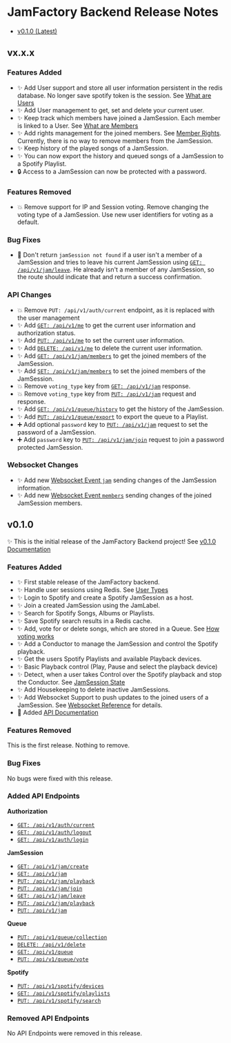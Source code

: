 # JamFactory Backend Release Notes

* [v0.1.0 (Latest)](#v010)

## vx.x.x

### Features Added

* :sparkles: Add User support and store all user information persistent in the redis database. No longer save spotify token is the session.
  See [What are Users](./docs/documentation.md#what-is-a-user)
* :sparkles: Add User management to get, set and delete your current user.
* :sparkles: Keep track which members have joined a JamSession. Each member is linked to a User.
  See [What are Members](./docs/documentation.md#what-is-a-member)
* :sparkles: Add rights management for the joined members. See [Member Rights](./docs/documentation.md#member-rights). Currently, there is no way to remove members from the JamSession.
* :sparkles: Keep history of the played songs of a JamSession.
* :sparkles: You can now export the history and queued songs of a JamSession to a Spotify Playlist.
* :lock: Access to a JamSession can now be protected with a password.

### Features Removed

* :boom: Remove support for IP and Session voting. Remove changing the voting type of a JamSession. Use new user
  identifiers for voting as a default.

### Bug Fixes

* :bug: Don't return ``jamSession not found`` if a user isn't a member of a JamSession and tries to leave his current
  JamSession
  using [``GET: /api/v1/jam/leave``](./docs/documentation.md#5-leave-the-jamsession-currently-joined-by-the-user). He
  already isn't a member of any JamSession, so the route should indicate that and return a success confirmation.

### API Changes

* :boom: Remove ``PUT: /api/v1/auth/current`` endpoint, as it is replaced with the user management
* :sparkles: Add [``GET: /api/v1/me``](./docs/documentation.md#1-get-the-current-user-information) to get the current user information and authorization status.
* :sparkles: Add [``PUT: /api/v1/me``](./docs/documentation.md#2-set-the-current-user-information) to set the current user information.
* :sparkles: Add [``DELETE: /api/v1/me``](./docs/documentation.md#3-delete-the-current-user-information) to delete the current user information.
* :sparkles: Add [``GET: /api/v1/jam/members``](./docs/documentation.md#8-get-the-members-of-the-jamsession-joined-by-the-user) to get the joined members of the JamSession.
* :sparkles: Add [``SET: /api/v1/jam/members``](./docs/documentation.md#9-set-the-members-of-the-jamsession-joined-by-the-user) to set the joined members of the JamSession.
* :boom: Remove ``voting_type`` key from [``GET: /api/v1/jam``](./docs/documentation.md#2-get-the-information-of-the-jamsession-joined-by-the-user)
  response.
* :boom: Remove ``voting_type`` key from [``PUT: /api/v1/jam``](./docs/documentation.md#2-get-the-information-of-the-jamsession-joined-by-the-user)
  request and response.
* :sparkles: Add [``GET: /api/v1/queue/history``](./docs/documentation.md#5-get-the-played-song-history-of-the-jamsession-joined-by-the-user) to get the history of the JamSession.
* :sparkles: Add [``PUT: /api/v1/queue/export``](./docs/documentation.md#6-export-the-queue-to-a-playlist) to export the queue to a Playlist.
* :heavy_plus_sign: Add optional ``password`` key to [``PUT: /api/v1/jam``](./docs/documentation.md#7-set-the-information-of-the-jamsession-joined-by-the-user) request to set the password of a JamSession. 
* :heavy_plus_sign: Add ``password`` key to [``PUT: /api/v1/jam/join``](./docs/documentation.md#4-join-an-existing-jamsession) request to join a password protected JamSession. 


### Websocket Changes

* :sparkles: Add new [Websocket Event ``jam``](./docs/documentation.md#event-jam) sending changes of the JamSession information.
* :sparkles: Add new [Websocket Event ``members``](./docs/documentation.md#event-members) sending changes of the joined JamSession members.

## v0.1.0

:sparkles: This is the initial release of the JamFactory Backend project!
See [v0.1.0 Documentation](./docs/documentation.md)

### Features Added

* :sparkles: First stable release of the JamFactory backend.
* :sparkles: Handle user sessions using Redis. See [User Types](./docs/documentation.md#user-types)
* :sparkles: Login to Spotify and create a Spotify JamSession as a host.
* :sparkles: Join a created JamSession using the JamLabel.
* :sparkles: Search for Spotify Songs, Albums or Playlists.
* :sparkles: Save Spotify search results in a Redis cache.
* :sparkles: Add, vote for or delete songs, which are stored in a Queue.
  See [How voting works](./docs/documentation.md#how-voting-works)
* :sparkles: Add a Conductor to manage the JamSession and control the Spotify playback.
* :sparkles: Get the users Spotify Playlists and available Playback devices.
* :sparkles: Basic Playback control (Play, Pause and select the playback device)
* :sparkles: Detect, when a user takes Control over the Spotify playback and stop the Conductor.
  See [JamSession State](./docs/documentation.md#jamsession-state)
* :sparkles: Add Housekeeping to delete inactive JamSessions.
* :sparkles: Add Websocket Support to push updates to the joined users of a JamSession.
  See [Websocket Reference](./docs/documentation.md#socket-reference) for details.
* :memo: Added [API Documentation](./docs/documentation.md#api-reference)

### Features Removed

This is the first release. Nothing to remove.

### Bug Fixes

No bugs were fixed with this release.

### Added API Endpoints

**Authorization**

* [``GET: /api/v1/auth/current``](./docs/documentation.md#1-get-the-users-authorization-status)
* [``GET: /api/v1/auth/logout``](./docs/documentation.md#2-user-logout)
* [``GET: /api/v1/auth/login``](./docs/documentation.md#3-start-spotify-authorization-flow-for-user)

**JamSession**

* [``GET: /api/v1/jam/create``](./docs/documentation.md#1-create-a-new-jamsession)
* [``GET: /api/v1/jam``](./docs/documentation.md#2-get-the-information-of-the-jamsession-joined-by-the-user)
* [``PUT: /api/v1/jam/playback``](./docs/documentation.md#3-get-the-playback-of-the-jamsession-joined-by-the-user)
* [``PUT: /api/v1/jam/join``](./docs/documentation.md#4-join-an-existing-jamsession)
* [``GET: /api/v1/jam/leave``](./docs/documentation.md#5-leave-the-jamsession-currently-joined-by-the-user)
* [``PUT: /api/v1/jam/playback``](./docs/documentation.md#6-set-playback-of-the-jamsession-joined-by-the-user)
* [``PUT: /api/v1/jam``](./docs/documentation.md#7-set-the-information-of-the-jamsession-joined-by-the-user)

**Queue**

* [``PUT: /api/v1/queue/collection``](./docs/documentation.md#1-add-a-collection-to-the-queue-of-the-jamsession-joined-by-the-user)
* [``DELETE: /api/v1/delete``](./docs/documentation.md#2-delete-a-song-in-the-queue-of-the-jamsession-joined-by-the-user)
* [``GET: /api/v1/queue``](./docs/documentation.md#3-get-the-queue-of-the-jamsession-joined-by-the-user)
* [``PUT: /api/v1/queue/vote``](./docs/documentation.md#4-vote-for-a-song-in-the-queue-of-the-jamsession-joined-by-the-user)

**Spotify**

* [``PUT: /api/v1/spotify/devices``](./docs/documentation.md#1-get-the-users-available-spotify-playback-devices)
* [``GET: /api/v1/spotify/playlists``](./docs/documentation.md#2-get-the-users-available-spotify-playlists)
* [``PUT: /api/v1/spotify/search``](./docs/documentation.md#3-search-for-an-item-on-spotify)

### Removed API Endpoints

No API Endpoints were removed in this release.
